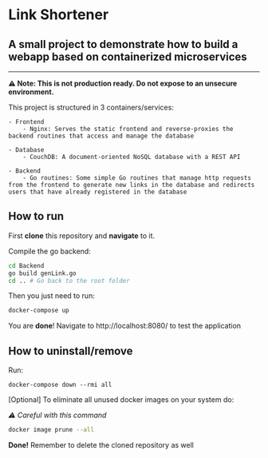 # Link Shortener
## A small project to demonstrate how to build a webapp based on containerized microservices
---
**⚠️ Note: This is not production ready. Do not expose to an unsecure environment.**

This project is structured in 3 containers/services:

    - Frontend
        - Nginx: Serves the static frontend and reverse-proxies the backend routines that access and manage the database
    
    - Database
        - CouchDB: A document-oriented NoSQL database with a REST API

    - Backend
        - Go routines: Some simple Go routines that manage http requests from the frontend to generate new links in the database and redirects users that have already registered in the database

## How to run

First **clone** this repository and **navigate** to it. 

Compile the go backend:

```bash
cd Backend
go build genLink.go
cd .. # Go back to the root folder
```

Then you just need to run:

```bash
docker-compose up
```

You are **done**! Navigate to http://localhost:8080/ to test the application

## How to uninstall/remove
Run:
```
docker-compose down --rmi all
```

[Optional] To eliminate all unused docker images on your system do:

*⚠️ Careful with this command* 
```bash
docker image prune --all
```

**Done!** Remember to delete the cloned repository as well


